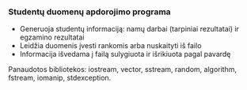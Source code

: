 ### Studentų duomenų apdorojimo programa
- Generuoja studentų informaciją: namų darbai (tarpiniai rezultatai) ir egzamino rezultatai
- Leidžia duomenis įvesti rankomis arba nuskaityti iš failo
- Informacija išvedama į failą sulygiuota ir išrikiuota pagal pavardę

Panaudotos bibliotekos: iostream, vector, sstream, random, algorithm, fstream, iomanip, stdexception.
